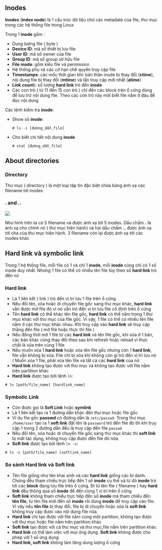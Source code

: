 ## Inodes 

**Inodes** (**index node**) là 1 cấu trúc dữ liệu chứ các metadate của file, thư mục trong các hệ thống file trong Linux

Trong 1 **inode** gồm :
  - Dung lượng file ( byte )
  - **Device ID**: mã số thiết bị lưu file
  - **User ID**: mã số owner của file
  - **Group ID**: mã số group sở hữu file
  - **File mode**: gồm kiểu file và permission
  - Hệ thống phụ và các cờ hạn chế quyền truy cập file
  - **Timestamps**: các mốc thời gian khi: bản thân inode bị thay đổi (**ctime**), nội dung file bị thay đổi (**mtime**) và lần truy cập mới nhất (**atime**)
  - **Link count**): số lượng **hard link** trỏ đến **inode**
  - Các con trỏ ( từ 11 đến 15 con trỏ ) chỉ đến các block trên ổ cứng dùng để lưu trữ nội dung file. Theo các con trỏ này mới biết file nằm ở đâu để đọc nội dung
  
Các lệnh kiểm tra **inode**:

  - Show số **inode**:
    
    ``# ls -i [đường_dẫn_file]``
    
  - Cho biết chi tiết nội dung **inode**
  
    ``# stat [đường_dẫn_file]``

## About directories

### Directory

Thư mục ( directory ) là một loại tập tin đặc biệt chứa bảng ánh xạ các filename tới inodes

### . and ..

<img src="https://github.com/vjnkvt/Images/blob/master/direc.PNG">

Như hình trên ta có 5 filename và được ánh xạ tới 5 inodes. Dấu chấm **.** là ánh xạ cho chính nó ( thư mục hiện hành) và hai dấu chấm **..** được ánh xạ tới cha của thư mục hiện hành. 3 filename còn lại được ánh xạ tới các inodes khác

## Hard link và symbolic link

Trong 1 hệ thống file, mỗi file có 1 và chỉ 1 **inode**, mỗi **inode** cũng chỉ có 1 số inode duy nhất. Nhưng 1 file có thể có nhiều tên file tùy theo số **hard link** trỏ đến nó

### Hard link

- Là 1 liên kết ( link ) trỏ đến vị trí lưu 1 file trên ổ cứng
- Nếu đổi tên, xóa hoặc di chuyển file gốc sang thư mục khác, **hard link** vẫn được mở file đó vì nó vẫn trỏ đến vị trí lưu file cố định trên ổ cứng 
- Tên **hard link** có thể khác tên file gốc, **hard link** có thể nằm trong 1 thư mục khác với thư mục của file gốc. Vì vậy, 1 file có thể có nhiều tên file nằm ở các thư mục khác nhau. Khi truy cập vào **hard link** sẽ truy cập thằng đến file ( mở file hoặc thực thi file )
- Nếu đồng thời mở 1 file từ các **hard link** và tên file gốc, khi sửa ở 1 bản, các bản khác cũng thay đổi theo sau khi refresh hoặc reload vì thực chất là sửa trên cùng 1 file
- Nếu muốn xóa 1 **hard link** hoặc xóa tên file gốc nhưng còn 1 **hard link**, file vẫn không bị xóa. File chỉ bị xóa khi không còn gì trỏ đến vị trí lưu nó ( Muốn xóa 1 file, phải xóa tên file và tất cả các **hard link** của nó
- **Hard link** không tạo được với thư mục và không tạo được với file nằm trên partition khác 
- **Hard link** được tạo bởi lệnh ``ln``:

``# ln [path/file_name] [hardlink_name]``

### Symbolic Link

- Còn được gọi là **Soft Link** hoặc **symlink**
- Là 1 liên kết tạo ra 1 đường dẫn khác đến thư mục hoặc file gốc 
- Ví dụ file gốc **passwd** có đường dẫn là ``/etc/passwd``. Trong thư mục ``/home/user`` tạo ra 1 **soft link** đặt tên là ``password`` trỏ đến file đó thì khi truy cập 1 trong 2 đường dẫn đều là truy cập đến file ``passwd``
- Nếu đổi tên, xóa hoặc di chuyển file gốc sang thư mục khác thì **soft link** bị mất tác dụng, không truy cập được đến file đó nữa
- **Soft link** được tạo bởi lệnh ``ln -s``:

``# ln -s [path/file_name] [softlink_name]``

### So sánh Hard link và Soft link

- Tên file giống như tên khai sinh và các **hard link** giống các bí danh. Chúng đều tham chiếu trực tiếp đến 1 số **inode** cụ thể và từ đó **inode** trỏ tới các **block** đang lưu file trên ổ cứng. Đi từ tên file ( filename ) hay **hard link** đều thông qua số **inode** để đến cùng 1 vị trí trên ổ cứng
- **Soft link** không tham chiếu trực tiếp đến số **inode** mà tham chiếu đến **tên file**, từ tên file mới đến số **inode** rồi dùng **inode** để truy cập vào file. Vì vậy nếu **tên file** bị thay đổi, file bị di chuyển hoặc xóa là **soft link** không truy cập được vào nội dung file nữa.
- **Hard link** chỉ tạo được với file nằm cùng một partition, không tạo được với thư mục hoặc file nằm trên partition khác
- **Soft link** tạo được với cả thư mục và thư mục,file nằm trên partition khác
- **Hard link** có thể làm việc với mọi ứng dụng. **Soft link** không được cho phép với 1 số ứng dụng
- **Hard link, soft link** không làm tăng dung lượng ổ cứng
